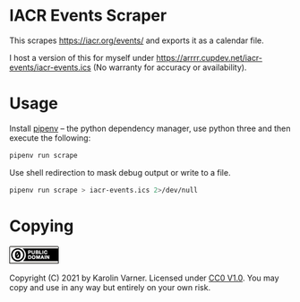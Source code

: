 # IACR Events Scraper

This scrapes https://iacr.org/events/ and exports it as a calendar file.

I host a version of this for myself under https://arrrr.cupdev.net/iacr-events/iacr-events.ics
(No warranty for accuracy or availability).

# Usage

Install [pipenv](https://pipenv.pypa.io) – the python dependency manager, use python three
and then execute the following:

```sh
pipenv run scrape
```

Use shell redirection to mask debug output or write to a file.

```sh
pipenv run scrape > iacr-events.ics 2>/dev/null
```

# Copying

![](./cc0-8x31.png)

Copyright (C) 2021 by Karolin Varner. Licensed under [CC0 V1.0](http://creativecommons.org/publicdomain/zero/1.0/).
You may copy and use in any way but entirely on your own risk.
